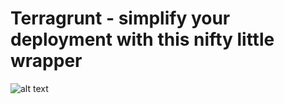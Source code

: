 <h1>Terragrunt - simplify your deployment with this nifty little wrapper</h1>

![alt text](https://i.imgur.com/l0msF1l.gif)